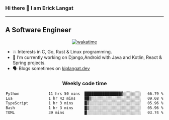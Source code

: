 ### Hi there 👋 I am Erick Langat
---
## A Software Engineer

<div align="center">
  
[![wakatime](https://wakatime.com/badge/user/55eadf42-c1c5-4930-b153-72952ac5ca5c.svg)](https://wakatime.com/@55eadf42-c1c5-4930-b153-72952ac5ca5c)

</div>

<!--
**elkiplangat/elkiplangat** is a ✨ _special_ ✨ repository because its `README.md` (this file) appears on your GitHub profile.

Here are some ideas to get you started:

- 🔭 I’m currently working on ...
- 🌱 I’m currently learning ...
- 👯 I’m looking to collaborate on ...
- 🤔 I’m looking for help with ...
- 💬 Ask me about ...
- 📫 How to reach me: ...
- 😄 Pronouns: ...
- ⚡ Fun fact: ...
-->
- 💥 Interests in C, Go, Rust & Linux programming. 
- 🔭 I’m currently working on Django,Android with Java and Kotlin, React & Spring projects.
-  🗣️ Blogs sometimes on [kiplangat.dev](https://kiplangat.dev)

<div align="center">
  <h3> Weekly code time </h3>

<!--START_SECTION:waka-->

```txt
Python             11 hrs 50 mins  ████████████████▓░░░░░░░░   66.79 %
Lua                1 hr 42 mins    ██▒░░░░░░░░░░░░░░░░░░░░░░   09.68 %
TypeScript         1 hr 3 mins     █▒░░░░░░░░░░░░░░░░░░░░░░░   05.96 %
Bash               1 hr 3 mins     █▒░░░░░░░░░░░░░░░░░░░░░░░   05.96 %
TOML               39 mins         █░░░░░░░░░░░░░░░░░░░░░░░░   03.74 %
```

<!--END_SECTION:waka-->

</div>
